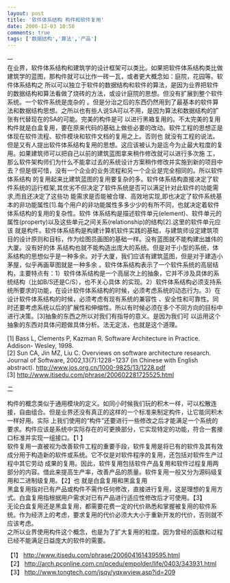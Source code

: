 ```yaml
---
layout: post
title: '软件体系结构 构件和软件复用'
date: 2006-12-03 10:50
comments: true
tags: ['数据结构','算法','产品']
---
```


一  
在业界，软件体系结构和建筑学的设计框架可以类比。如果把软件体系结构类比做建筑学的蓝图，那构件就可以比作一砖一瓦，或者更大概念如：庭院，花园等。软件体系结构之
所以可以独立于软件的数据结构和软件的算法，是因为业界把软件的数据结构和算法看做了烧砖的方法，或设计庭院的思想。但没有扩展到整个软件系统。一个软件系统是庞杂的
。但是分治之后的东西仍然用到了最基本的软件算法和数据结构思想。之所以也有些人说SA可以不用，是因为算法和数据结构的扩张有代替现在的SA的可能。完美的构件是可
以进行黑箱复用的。不太完美的复用构件就是白盒复用，要在原来代码的基础上做些必要的改动。软件工程的思想正是体现在软件流程、软件模块和软件文档的复用之上。否则也
就没有工程的说法。但是又有人提出软件体系结构复用的思想。这应该被认为是迄今为止最大粒度的复用。如果建筑师可以把自己以前的建筑蓝图拿来稍作修改就可以进行多次施
工，那么软件架构师们为什么不能拿过去的系统设计方案稍作修改并实施到新的项目中去？但是很可惜，没有一个企业的业务流程和另一个企业是完全相同的。所以软件体系结构
的复用起来比建筑蓝图的复用要复杂的多。软件体系结构直接决定了软件系统的运行框架,其优劣不但决定了软件系统是否可以满足针对此软件的功能需求,而且还决定了这些功
能需求是否能被合理、高效地实现,即也决定了软件系统基本的非功能属性[1].每个用户的非功能属性多多少少的有所不同，也就决定着软件体系结构的复用的复杂性。软件
体系结构是描述软件单元(element)、软件单元的属性(property)以及这些单元之间关系(relationship)的结构[2].这里的软件单元应该
就是构件。软件体系结构是构建计算机软件实践的基础，与建筑师设定建筑项目的设计原则和目标，作为绘图员画图的基础一样。没有蓝图就不能构建出雄伟的大厦。没有好的体
系结构也就不能构造出庞大的系统。但是对于小型的系统，体系结构的思想似乎是一种多余。对于大厦，我们应该有建筑蓝图，但是对于建造小茅屋，似乎再画草图就是一种多余
。软件体系结构表示了一个软件系统的高层结构，主要特点有：1）软件体系结构是一个高层次上的抽象，它并不涉及具体的系统结构（比如B/S还是C/S），也不关心具体
的实现。2）软件体系结构必须支持系统所要求的功能，在设计软件体系结构的时候，必须考虑系统的动态行为。3）在设计软件体系结构的时候，必须考虑有现有系统的兼容性
、安全性和可靠性。同时还要考虑系统以后的扩展性和伸缩性。所以有时候必须在多个不同方向的目标中进行决策。[3]抽象的东西之所以对我们有指导的意义。是因为我们可
以运用这个抽象的东西对具体问题做具体分析。法无定法，也就是这个道理。

[1] Bass L, Clements P, Kazman R. Software Architecture in Practice. Addison-
Wesley, 1998.  
[2] Sun CA, Jin MZ, Liu C. Overviews on software architecture research.
Journal of Software, 2002,13(7):1228−1237 (in Chinese with English abstract).
[ http://www.jos.org.cn/1000-9825/13/1228.pdf
](http://www.jos.org.cn/1000-9825/13/1228.pdf)  
[3] [ http://www.itisedu.com/phrase/200602281725525.html
](http://www.itisedu.com/phrase/200602281725525.html)

二

构件的概念类似于通用模块的定义。如同小时候我们玩的积木一样，可以松散连接，自由组合。但是业界还没有真正的这样的一个标准来制定构件，让它能同积木一样好用。实际
上我们使用的“构件”还要进行一些修改之后才能满足一个系统的要求。构件应该是系统中实际存在的可更换部分，它实现特定的功能，符合一套接口标准并实现一组接口。【1
】  
软件复用一直被视为改善软件工程的重要手段，软件复用是将已有的软件及其有效成分用于构造新的软件或系统。它不仅是对软件程序的复用，还包括对软件生产过程中其它劳动
成果的复用。因此，软件复用包括软件产品复用和软件过程复用两部分的内容。借此来提高生产率，改善产品的质量。软件复用一般又分为源码级复用和二进制级复用。【2】也
就是白盒复用和黑盒复用  
黑盒复用指对已有产品或构件不需作任何修改，直接进行复用，这是理想的复用方式。白盒复用指根据用户需求对已有产品进行适应性修改后才可使用。【3】  
无论白盒复用还是黑盒复用，都需要花费一定的代价熟悉和掌握被复用的软件系统。作为经济上的考虑，要求复用的代价必须大大小于重新开发的代价，否则就不应该考虑。  
之所以业界使用构件这个概念，也是为了扩大复用的粒度。因为曾经的函数和过程已经不能满足日益庞大的软件的需要。

【1】 [ http://www.itisedu.com/phrase/200604161439595.html
](http://www.itisedu.com/phrase/200604161439595.html)  
【2】 [ http://arch.pconline.com.cn/pcedu/empolder/life/0403/343931.html
](http://arch.pconline.com.cn/pcedu/empolder/life/0403/343931.html)  
【3】 [ http://www.tongtech.com/jsqy/yqxwview.asp?id=209
](http://www.tongtech.com/jsqy/yqxwview.asp?id=209)

